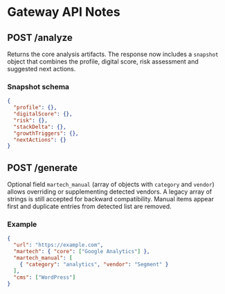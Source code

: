 # Gateway API Notes

## POST /analyze

Returns the core analysis artifacts. The response now includes a
`snapshot` object that combines the profile, digital score, risk
assessment and suggested next actions.

### Snapshot schema

```json
{
  "profile": {},
  "digitalScore": {},
  "risk": {},
  "stackDelta": {},
  "growthTriggers": {},
  "nextActions": {}
}
```

## POST /generate

Optional field `martech_manual` (array of objects with `category` and `vendor`) allows overriding or supplementing detected vendors. A legacy array of strings is still accepted for backward compatibility. Manual items appear first and duplicate entries from detected list are removed.

### Example

```json
{
  "url": "https://example.com",
  "martech": { "core": ["Google Analytics"] },
  "martech_manual": [
    { "category": "analytics", "vendor": "Segment" }
  ],
  "cms": ["WordPress"]
}
```
